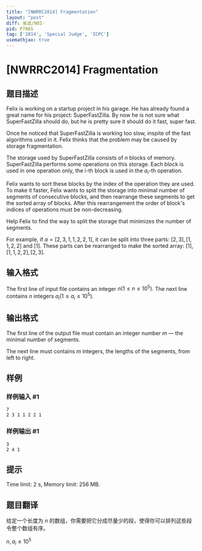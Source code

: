 ```yaml
---
title: "[NWRRC2014] Fragmentation"
layout: "post"
diff: 省选/NOI-
pid: P7065
tag: ['2014', 'Special Judge', 'ICPC']
usemathjax: true
---
```


# [NWRRC2014] Fragmentation
## 题目描述



Felix is working on a startup project in his garage. He has already found a great name for his project: SuperFastZilla. By now he is not sure what SuperFastZilla should do, but he is pretty sure it should do it fast, super fast.

Once he noticed that SuperFastZilla is working too slow, inspite of the fast algorithms used in it. Felix thinks that the problem may be caused by storage fragmentation.

The storage used by SuperFastZilla consists of $n$ blocks of memory. SuperFastZilla performs some operations on this storage. Each block is used in one operation only, the i-th block is used in the $a_{i}$-th operation.

Felix wants to sort these blocks by the index of the operation they are used. To make it faster, Felix wants to split the storage into minimal number of segments of consecutive blocks, and then rearrange these segments to get the sorted array of blocks. After this rearrangement the order of block's indices of operations must be non-decreasing.

Help Felix to find the way to split the storage that minimizes the number of segments.

For example, if $a = [2 , 3 , 1 , 1 , 2 , 2 , 1],$ it can be split into three parts: $[2 , 3], [1 , 1 , 2 , 2]$ and $[1].$ These parts can be rearranged to make the sorted array: $[1], [1 , 1 , 2 , 2], [2 , 3].$


## 输入格式



The first line of input file contains an integer $n (1 \le n \le 10^{5}).$ The next line contains $n$ integers $a_{i} (1 \le a_{i} \le 10^{5}).$


## 输出格式



The first line of the output file must contain an integer number $m$ — the minimal number of segments.

The next line must contains $m$ integers, the lengths of the segments, from left to right.


## 样例

### 样例输入 #1
```
7
2 3 1 1 2 2 1

```
### 样例输出 #1
```
3
2 4 1

```
## 提示

Time limit: 2 s, Memory limit: 256 MB. 


## 题目翻译

给定一个长度为 $n$ 的数组，你需要把它分成尽量少的段，使得你可以排列这些段令整个数组有序。


$n,a_i \le 10^5$
